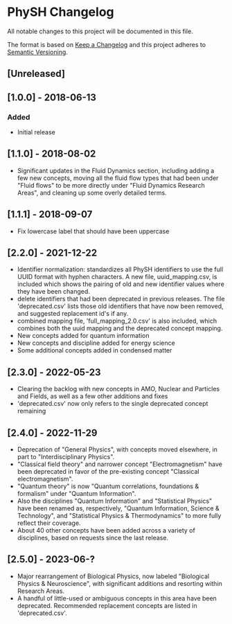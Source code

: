 # PhySH Changelog

All notable changes to this project will be documented in this file.

The format is based on [Keep a Changelog](http://keepachangelog.com/en/1.0.0/)
and this project adheres to [Semantic Versioning](http://semver.org/spec/v2.0.0.html).

## [Unreleased]

## [1.0.0] - 2018-06-13
### Added
- Initial release

## [1.1.0] - 2018-08-02
- Significant updates in the Fluid Dynamics section, including adding a few new concepts, moving all the fluid flow types that had been under "Fluid flows" to be more directly under "Fluid Dynamics Research Areas", and cleaning up some overly detailed terms.

## [1.1.1] - 2018-09-07
- Fix lowercase label that should have been uppercase

## [2.2.0] - 2021-12-22
- Identifier normalization: standardizes all PhySH identifiers to use the full UUID format with hyphen characters. A new file, uuid_mapping.csv, is included which shows the pairing of old and new identifier values where they have been changed.
- delete identifiers that had been deprecated in previous releases. The file 'deprecated.csv' lists those old identifiers that have now been removed, and suggested replacement id's if any.
- combined mapping file, 'full_mapping_2.0.csv' is also included, which combines both the uuid mapping and the deprecated concept mapping.
- New concepts added for quantum information
- New concepts and discipline added for energy science
- Some additional concepts added in condensed matter

## [2.3.0] - 2022-05-23
- Clearing the backlog with new concepts in AMO, Nuclear and Particles and Fields, as well as a few other additions and fixes
- 'deprecated.csv' now only refers to the single deprecated concept remaining

## [2.4.0] - 2022-11-29
- Deprecation of "General Physics", with concepts moved elsewhere, in part to "Interdisciplinary Physics".
- "Classical field theory" and narrower concept "Electromagnetism" have been deprecated in favor of the pre-existing concept "Classical electromagnetism".
- "Quantum theory" is now "Quantum correlations, foundations & formalism" under "Quantum Information".
- Also the disciplines "Quantum Information" and "Statistical Physics" have been renamed as, respectively, "Quantum Information, Science & Technology", and "Statistical Physics & Thermodynamics" to more fully reflect their coverage.
- About 40 other concepts have been added across a variety of disciplines, based on requests since the last release.

## [2.5.0] - 2023-06-?
- Major rearrangement of Biological Physics, now labeled "Biological Physics & Neuroscience", with significant additions and resorting within Research Areas.
- A handful of little-used or ambiguous concepts in this area have been deprecated. Recommended replacement concepts are listed in 'deprecated.csv'.

